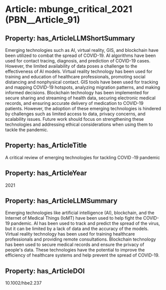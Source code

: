 # Article: __mbunge_critical_2021__ (PBN__Article_91)

## Property: has_ArticleLLMShortSummary

Emerging technologies such as AI, virtual reality, GIS, and blockchain have been utilized to combat the spread of COVID-19. AI algorithms have been used for contact tracing, diagnosis, and prediction of COVID-19 cases. However, the limited availability of data poses a challenge to the effectiveness of AI models. Virtual reality technology has been used for training and education of healthcare professionals, promoting social distancing and nonphysical contact. GIS tools have been used for tracking and mapping COVID-19 hotspots, analyzing migration patterns, and making informed decisions. Blockchain technology has been implemented for secure sharing and streaming of health data, securing electronic medical records, and ensuring accurate delivery of medication to COVID-19 patients. However, the adoption of these emerging technologies is hindered by challenges such as limited access to data, privacy concerns, and scalability issues. Future work should focus on strengthening these technologies and addressing ethical considerations when using them to tackle the pandemic.

## Property: has_ArticleTitle

A critical review of emerging technologies for tackling COVID ‐19 pandemic

## Property: has_ArticleYear

2021

## Property: has_ArticleLLMSummary

Emerging technologies like artificial intelligence (AI), blockchain, and the Internet of Medical Things (IoMT) have been used to help fight the COVID-19 pandemic. AI has been used to track and predict the spread of the virus, but it can be limited by a lack of data and the accuracy of the models. Virtual reality technology has been used for training healthcare professionals and providing remote consultations. Blockchain technology has been used to secure medical records and ensure the privacy of people's data. These technologies have the potential to improve the efficiency of healthcare systems and help prevent the spread of COVID-19.

## Property: has_ArticleDOI

10.1002/hbe2.237

